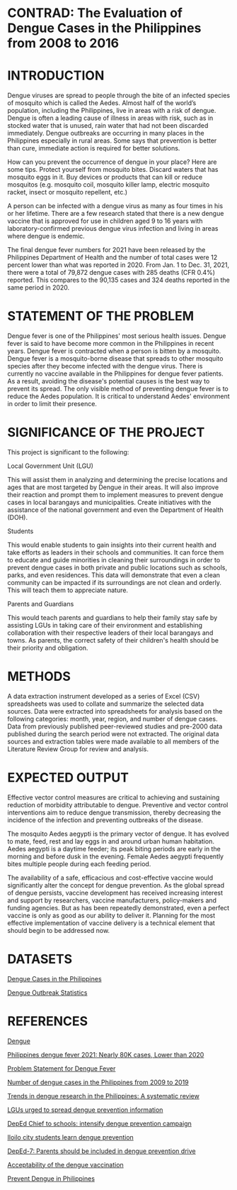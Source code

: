 # CONTRAD: The Evaluation of Dengue Cases in the Philippines from 2008 to 2016
# INTRODUCTION
Dengue viruses are spread to people through the bite of an infected species of mosquito which is called the Aedes. Almost half of the world’s population, including the Philippines, live in areas with a risk of dengue. Dengue is often a leading cause of illness in areas with risk, such as in stocked water that is unused, rain water that had not been discarded immediately. Dengue outbreaks are occurring in many places in the Philippines especially in rural areas. Some says that prevention is better than cure, immediate action is required for better solutions.

How can you prevent the occurrence of dengue in your place? Here are some tips. Protect yourself from mosquito bites. Discard waters that has mosquito eggs in it. Buy devices or products that can kill or reduce mosquitos (e.g. mosquito coil, mosquito killer lamp, electric mosquito racket, insect or mosquito repellent, etc.)

A person can be infected with a dengue virus as many as four times in his or her lifetime. There are a few research stated that there is a new dengue vaccine that is approved for use in children aged 9 to 16 years with laboratory-confirmed previous dengue virus infection and living in areas where dengue is endemic.

The final dengue fever numbers for 2021 have been released by the Philippines Department of Health and the number of total cases were 12 percent lower than what was reported in 2020. From Jan. 1 to Dec. 31, 2021, there were a total of 79,872 dengue cases with 285 deaths (CFR 0.4%) reported. This compares to the 90,135 cases and 324 deaths reported in the same period in 2020.

# STATEMENT OF THE PROBLEM
Dengue fever is one of the Philippines' most serious health issues. Dengue fever is said to have become more common in the Philippines in recent years. Dengue fever is contracted when a person is bitten by a mosquito. Dengue fever is a mosquito-borne disease that spreads to other mosquito species after they become infected with the dengue virus. There is currently no vaccine available in the Philippines for dengue fever patients. As a result, avoiding the disease's potential causes is the best way to prevent its spread. The only visible method of preventing dengue fever is to reduce the Aedes population.  It is critical to understand Aedes' environment in order to limit their presence.

# SIGNIFICANCE OF THE PROJECT
This project is significant to the following:

Local Government Unit (LGU)  

This will assist them in analyzing and determining the precise locations and ages that are most targeted by Dengue in their areas. It will also improve their reaction and prompt them to implement measures to prevent dengue cases in local barangays and municipalities. Create initiatives with the assistance of the national government and even the Department of Health (DOH).

Students  

This would enable students to gain insights into their current health and take efforts as leaders in their schools and communities. It can force them to educate and guide minorities in cleaning their surroundings in order to prevent dengue cases in both private and public locations such as schools, parks, and even residences. This data will demonstrate that even a clean community can be impacted if its surroundings are not clean and orderly. This will teach them to appreciate nature.

Parents and Guardians  

This would teach parents and guardians to help their family stay safe by assisting LGUs in taking care of their environment and establishing collaboration with their respective leaders of their local barangays and towns. As parents, the correct safety of their children's health should be their priority and obligation.

# METHODS
A data extraction instrument developed as a series of Excel (CSV) spreadsheets was used to collate and summarize the selected data sources. Data were extracted into spreadsheets for analysis based on the following categories: month, year, region, and number of dengue cases. Data from previously published peer-reviewed studies and pre-2000 data published during the search period were not extracted. The original data sources and extraction tables were made available to all members of the Literature Review Group for review and analysis.

# EXPECTED OUTPUT
Effective vector control measures are critical to achieving and sustaining reduction of morbidity attributable to dengue. Preventive and vector control interventions aim to reduce dengue transmission, thereby decreasing the incidence of the infection and preventing outbreaks of the disease.

The mosquito Aedes aegypti is the primary vector of dengue. It has evolved to mate, feed, rest and lay eggs in and around urban human habitation. Aedes aegypti is a daytime feeder; its peak biting periods are early in the morning and before dusk in the evening. Female Aedes aegypti frequently bites multiple people during each feeding period. 

The availability of a safe, efficacious and cost-effective vaccine would significantly alter the concept for dengue prevention. As the global spread of dengue persists, vaccine development has received increasing interest and support by researchers, vaccine manufacturers, policy-makers and funding agencies. But as has been repeatedly demonstrated, even a perfect vaccine is only as good as our ability to deliver it. Planning for the most effective implementation of vaccine delivery is a technical element that should begin to be addressed now.

# DATASETS
[Dengue Cases in the Philippines](https://www.kaggle.com/datasets/grosvenpaul/dengue-cases-in-the-philippines)

[Dengue Outbreak Statistics](https://data.gov.sg/dataset/vector-control-data-dengue-outbreak-statistics?resource_id=0e185366-f2a0-489f-bce8-17b4a24ea339)

# REFERENCES
[Dengue](https://www.cdc.gov/dengue/index.html)

[Philippines dengue fever 2021: Nearly 80K cases, Lower than 2020](https://manilanews.ph/philippines-dengue-fever-2021-nearly-80k-cases-lower-than-2020/)

[Problem Statement for Dengue Fever](https://www.bartleby.com/essay/Problem-Statement-For-Dengue-Fever-PJ4282WPCU)

[Number of dengue cases in the Philippines from 2009 to 2019](https://www.statista.com/statistics/1120319/philippines-number-dengue-cases/)

[Trends in dengue research in the Philippines: A systematic review](https://www.ncbi.nlm.nih.gov/pmc/articles/PMC6483330/)

[LGUs urged to spread dengue prevention information](https://www.pna.gov.ph/articles/1070623)

[DepEd Chief to schools: intensify dengue prevention campaign](https://www.officialgazette.gov.ph/2010/09/07/deped-chief-to-schools-intensify-dengue-prevention-campaign/)

[Iloilo city students learn dengue prevention](https://www.pna.gov.ph/articles/1072354)

[DepEd-7: Parents should be included in dengue prevention drive](https://cebudailynews.inquirer.net/251828/deped-7-parents-should-be-included-in-dengue-prevention-drive)

[Acceptability of the dengue vaccination](https://pubmed.ncbi.nlm.nih.gov/30201034/)

[Prevent Dengue in Philippines](http://www.clarkphilippines.com/prevent-dengue-in-philippines-repel-mosquitoes-how-to-avoid-mosquito-bites/)
